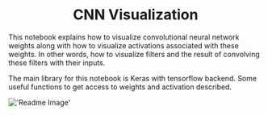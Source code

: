 # <center>CNN Visualization</center>

This notebook explains how to visualize convolutional neural network weights along with how to visualize activations associated with these weights. In other words, how to visualize filters and the result of convolving these filters with their inputs.

The main library for this notebook is Keras with tensorflow backend. Some useful functions to get access to weights and activation described.


!['Readme Image'](./Pics/LenaAfterConv.png])

